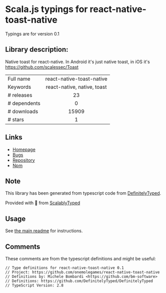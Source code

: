 
# Scala.js typings for react-native-toast-native

Typings are for version 0.1

## Library description:
Native toast for react-native. In Android it's just native toast, in iOS it's https://github.com/scalessec/Toast

|                    |                 |
| ------------------ | :-------------: |
| Full name          | react-native-toast-native |
| Keywords           | react-native, native, toast |
| # releases         | 23 |
| # dependents       | 0 |
| # downloads        | 15909 |
| # stars            | 1 |

## Links
- [Homepage](https://github.com/onemolegames/react-native-toast-native#readme)
- [Bugs](https://github.com/onemolegames/react-native-toast-native/issues)
- [Repository](https://github.com/onemolegames/react-native-toast-native)
- [Npm](https://www.npmjs.com/package/react-native-toast-native)
    


## Note
This library has been generated from typescript code from [DefinitelyTyped](https://definitelytyped.org).

Provided with :purple_heart: from [ScalablyTyped](https://github.com/oyvindberg/ScalablyTyped)

## Usage
See [the main readme](../../readme.md) for instructions.

## Comments

These comments are from the typescript definitions and might be useful:
```
// Type definitions for react-native-toast-native 0.1
// Project: https://github.com/onemolegames/react-native-toast-native
// Definitions by: Michele Bombardi <https://github.com/bm-software>
// Definitions: https://github.com/DefinitelyTyped/DefinitelyTyped
// TypeScript Version: 2.8

```

